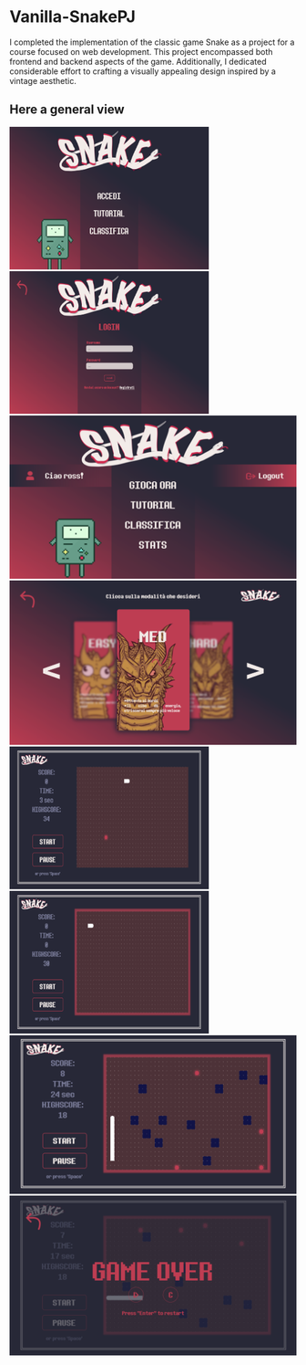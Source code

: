 # Vanilla-SnakePJ

I completed the implementation of the classic game Snake as a project for a course focused on web development. This project encompassed both frontend and backend aspects of the game. Additionally, I dedicated considerable effort to crafting a visually appealing design inspired by a vintage aesthetic.

## Here a general view


<div>
  <img src="game_img/img1.png" alt="Descrizione" width="350"  height="250">
  <img src="game_img/img3.png" alt="Descrizione" width="350" height="250">
</div>

<div>
  <img src="game_img/img2.png" alt="Descrizione" width=auto  height=auto>
   <img src="game_img/img4.png" alt="Descrizione" width=auto  height=auto>
</div>

<div>
  <img src="game_img/img5.png" alt="Descrizione" width="350"  height="250">
  <img src="game_img/img6.png" alt="Descrizione" width="350" height="250">
</div>

<div>
  <img src="game_img/img7.png" alt="Descrizione" width=auto  height=auto>
  <img src="game_img/img8.png" alt="Descrizione" width=auto  height=auto>
</div>

